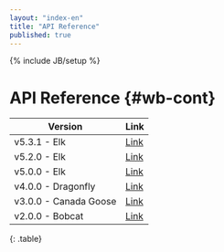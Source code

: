 ```yaml
---
layout: "index-en"
title: "API Reference"
published: true
---
```


{% include JB/setup %}

# API Reference {#wb-cont}

| Version | Link |
|---|---|
| v5.3.1 - Elk | [Link](v5.3.1/yuidoc/) |
| v5.2.0 - Elk | [Link](v5.2.0/yuidoc/) |
| v5.0.0 - Elk | [Link](5.0/yuidoc/) |
| v4.0.0 - Dragonfly | [Link](4.0/yuidoc/) |
| v3.0.0 - Canada Goose | [Link](3.0/yuidoc/) |
| v2.0.0 - Bobcat | [Link](2.0/yuidoc/) |
{: .table}